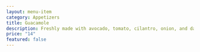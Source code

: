 ```yaml
---
layout: menu-item
category: Appetizers
title: Guacamole
description: Freshly made with avocado, tomato, cilantro, onion, and dash of lime.
price: "14"
featured: false
---
```

